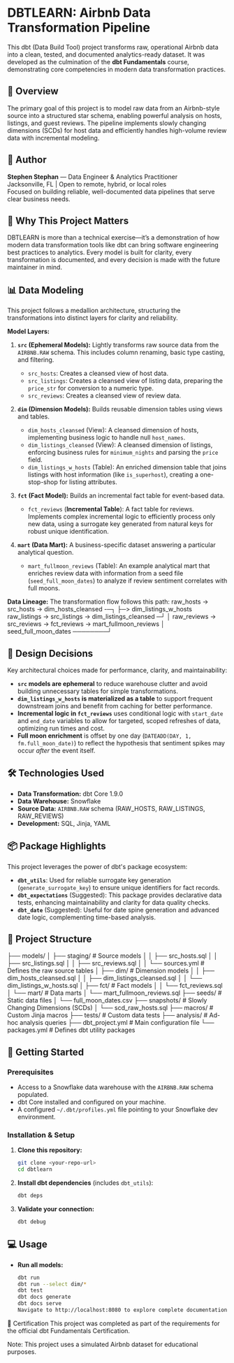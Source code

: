 # DBTLEARN: Airbnb Data Transformation Pipeline

This dbt (Data Build Tool) project transforms raw, operational Airbnb data into a clean, tested, and documented analytics-ready dataset. It was developed as the culmination of the **dbt Fundamentals** course, demonstrating core competencies in modern data transformation practices.

## 🎯 Overview

The primary goal of this project is to model raw data from an Airbnb-style source into a structured star schema, enabling powerful analysis on hosts, listings, and guest reviews. The pipeline implements slowly changing dimensions (SCDs) for host data and efficiently handles high-volume review data with incremental modeling.

## 👤 Author

**Stephen Stephan** — Data Engineer & Analytics Practitioner  
Jacksonville, FL | Open to remote, hybrid, or local roles  
Focused on building reliable, well-documented data pipelines that serve clear business needs.

## 🌟 Why This Project Matters

DBTLEARN is more than a technical exercise—it’s a demonstration of how modern data transformation tools like dbt can bring software engineering best practices to analytics. Every model is built for clarity, every transformation is documented, and every decision is made with the future maintainer in mind.

## 📊 Data Modeling

This project follows a medallion architecture, structuring the transformations into distinct layers for clarity and reliability.

**Model Layers:**
1.  **`src` (Ephemeral Models):** Lightly transforms raw source data from the `AIRBNB.RAW` schema. This includes column renaming, basic type casting, and filtering.
    *   `src_hosts`: Creates a cleansed view of host data.
    *   `src_listings`: Creates a cleansed view of listing data, preparing the `price_str` for conversion to a numeric type.
    *   `src_reviews`: Creates a cleansed view of review data.

2.  **`dim` (Dimension Models):** Builds reusable dimension tables using views and tables.
    *   `dim_hosts_cleansed` (View): A cleansed dimension of hosts, implementing business logic to handle null `host_names`.
    *   `dim_listings_cleansed` (View): A cleansed dimension of listings, enforcing business rules for `minimum_nights` and parsing the `price` field.
    *   `dim_listings_w_hosts` (Table): An enriched dimension table that joins listings with host information (like `is_superhost`), creating a one-stop-shop for listing attributes.

3.  **`fct` (Fact Model):** Builds an incremental fact table for event-based data.
    *   `fct_reviews` (**Incremental Table**): A fact table for reviews. Implements complex incremental logic to efficiently process only new data, using a surrogate key generated from natural keys for robust unique identification.

4.  **`mart` (Data Mart):** A business-specific dataset answering a particular analytical question.
    *   `mart_fullmoon_reviews` (Table): An example analytical mart that enriches review data with information from a seed file (`seed_full_moon_dates`) to analyze if review sentiment correlates with full moons.

**Data Lineage:**
The transformation flow follows this path:
raw_hosts → src_hosts → dim_hosts_cleansed -─┐
├─> dim_listings_w_hosts
raw_listings → src_listings → dim_listings_cleansed ─┘
│
raw_reviews → src_reviews → fct_reviews → mart_fullmoon_reviews
│
seed_full_moon_dates ────────┘


## 🧠 Design Decisions

Key architectural choices made for performance, clarity, and maintainability:
-   **`src` models are ephemeral** to reduce warehouse clutter and avoid building unnecessary tables for simple transformations.
-   **`dim_listings_w_hosts` is materialized as a table** to support frequent downstream joins and benefit from caching for better performance.
-   **Incremental logic in `fct_reviews`** uses conditional logic with `start_date` and `end_date` variables to allow for targeted, scoped refreshes of data, optimizing run times and cost.
-   **Full moon enrichment** is offset by one day (`DATEADD(DAY, 1, fm.full_moon_date)`) to reflect the hypothesis that sentiment spikes may occur *after* the event itself.

## 🛠️ Technologies Used

- **Data Transformation:** dbt Core 1.9.0
- **Data Warehouse:** Snowflake
- **Source Data:** `AIRBNB.RAW` schema (RAW_HOSTS, RAW_LISTINGS, RAW_REVIEWS)
- **Development:** SQL, Jinja, YAML

## 📦 Package Highlights

This project leverages the power of dbt's package ecosystem:
-   **`dbt_utils`**: Used for reliable surrogate key generation (`generate_surrogate_key`) to ensure unique identifiers for fact records.
-   **`dbt_expectations`** (Suggested): This package provides declarative data tests, enhancing maintainability and clarity for data quality checks.
-   **`dbt_date`** (Suggested): Useful for date spine generation and advanced date logic, complementing time-based analysis.

## 📁 Project Structure
├── models/
│ ├── staging/ # Source models
│ │ ├── src_hosts.sql
│ │ ├── src_listings.sql
│ │ ├── src_reviews.sql
│ │ └── sources.yml # Defines the raw source tables
│ ├── dim/ # Dimension models
│ │ ├── dim_hosts_cleansed.sql
│ │ ├── dim_listings_cleansed.sql
│ │ └── dim_listings_w_hosts.sql
│ ├── fct/ # Fact models
│ │ └── fct_reviews.sql
│ └── mart/ # Data marts
│ └── mart_fullmoon_reviews.sql
├── seeds/ # Static data files
│ └── full_moon_dates.csv
├── snapshots/ # Slowly Changing Dimensions (SCDs)
│ └── scd_raw_hosts.sql
├── macros/ # Custom Jinja macros
├── tests/ # Custom data tests
├── analysis/ # Ad-hoc analysis queries
├── dbt_project.yml # Main configuration file
└── packages.yml # Defines dbt utility packages


## 🚀 Getting Started

### Prerequisites
- Access to a Snowflake data warehouse with the `AIRBNB.RAW` schema populated.
- dbt Core installed and configured on your machine.
- A configured `~/.dbt/profiles.yml` file pointing to your Snowflake dev environment.

### Installation & Setup
1.  **Clone this repository:**
    ```bash
    git clone <your-repo-url>
    cd dbtlearn
    ```
2.  **Install dbt dependencies** (includes `dbt_utils`):
    ```bash
    dbt deps
    ```
3.  **Validate your connection:**
    ```bash
    dbt debug
    ```

## 💻 Usage

- **Run all models:**
  ```bash
  dbt run
  dbt run --select dim/*
  dbt test
  dbt docs generate
  dbt docs serve
  Navigate to http://localhost:8080 to explore complete documentation and data lineage.

📜 Certification
This project was completed as part of the requirements for the official dbt Fundamentals Certification.

Note: This project uses a simulated Airbnb dataset for educational purposes.
